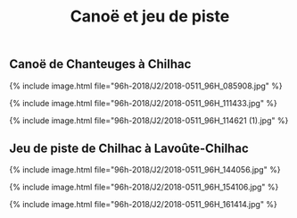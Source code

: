﻿---
title: "Canoë et jeu de piste"
permalink: /96h-2018/J2/
sidebar:
  nav: "96h_2018"
---

## Canoë de Chanteuges à Chilhac

{% include image.html file="96h-2018/J2/2018-0511_96H_085908.jpg" %}

{% include image.html file="96h-2018/J2/2018-0511_96H_111433.jpg" %}

{% include image.html file="96h-2018/J2/2018-0511_96H_114621 (1).jpg" %}

## Jeu de piste de Chilhac à Lavoûte-Chilhac

{% include image.html file="96h-2018/J2/2018-0511_96H_144056.jpg" %}

{% include image.html file="96h-2018/J2/2018-0511_96H_154106.jpg" %}

{% include image.html file="96h-2018/J2/2018-0511_96H_161414.jpg" %}
